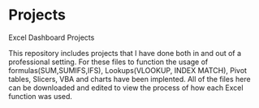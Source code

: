 # Projects
Excel Dashboard Projects

This repository includes projects that I have done both in and out of a professional setting. For these files to function the usage of formulas(SUM,SUMIFS,IFS),
Lookups(VLOOKUP, INDEX MATCH), Pivot tables, Slicers, VBA and charts have been implented. All of the files here can be downloaded and edited to view the process of how each Excel function was used.
